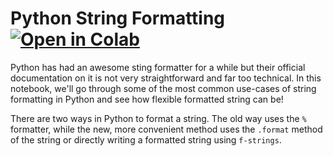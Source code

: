 # Python String Formatting   <a href="https://colab.research.google.com/github/Ahmad-Zaki/Python-Notes/blob/main/String%20Formatting/string-formatting.ipynb"><img src="https://colab.research.google.com/assets/colab-badge.svg" alt="Open in Colab" title="Open and Execute in Google Colaboratory"></a>

Python has had an awesome sting formatter for a while but their official documentation on it is not very straightforward and far too technical. In this notebook, we'll go through some of the most common use-cases of string formatting in Python and see how flexible formatted string can be!

There are two ways in Python to format a string. The old way uses the `%` formatter, while the new, more convenient method uses the `.format` method of the string or directly writing a formatted string using `f-strings`.